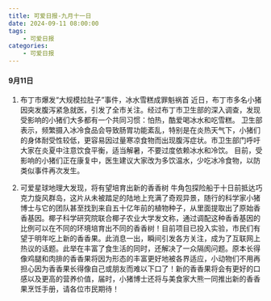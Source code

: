 ```yaml
---
title: 可爱日报-九月十一日
date: 2024-09-11 08:00:00
tags:
    - 可爱日报
categories:
    - 可爱日报
---
```

#### 9月11日
1. 布丁市爆发“大规模拉肚子”事件，冰水雪糕成罪魁祸首
近日，布丁市多名小猪因突发腹泻紧急就医，引发了全市关注。经过布丁市卫生部的深入调查，发现受影响的小猪们大多都有一个共同习惯：怕热，酷爱喝冰水和吃雪糕。
卫生部表示，频繁摄入冰冷食品会导致肠胃功能紊乱，特别是在炎热天气下，小猪们的身体耐受性较低，更容易因过量寒凉食物而出现腹泻症状。市卫生部门呼吁大家在炎夏中注意饮食平衡，适当解暑，不要过度依赖冰水和冷饮。
目前，受影响的小猪们正在康复中，医生建议大家改为多饮温水，少吃冰冷食物，以防类似事件再次发生。

2. 可爱星球地理大发现，将有望培育出新的香香树
牛角包探险船于十日前抵达巧克力旋风群岛，这片从未被踏足的陆地上充满了奇观异景，随行的科学家小猪博士与它的团队甚至找到来自五十亿年前的植物种子，从里面提取出了原始香香基因。椰子科学研究院联合椰子农业大学发文称，通过调配这种香香基因的比例可以在不同的环境培育出不同的香香树！目前项目已投入实验，市民们有望于明年吃上新的香香果。此消息一出，瞬间引发各方关注，成为了互联网上热议的话题。此举在丰富了食生活的同时，还解决了一众隔阂问题。原本长得像鸡腿和肉排的香香果将因为形态的丰富更好地被各界适应，小动物们不用再担心因为香香果长得像自己或朋友而难以下口了！新的香香果将会有更好的口感以及更高的营养价值，届时，小猪博士还将与美食家大熊一同推出新的香香果烹饪手册，请各位市民期待！